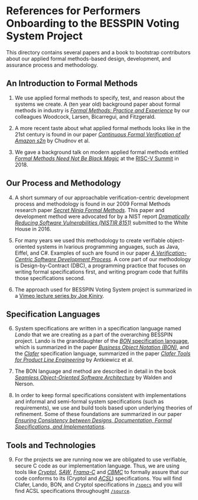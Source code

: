 # References for Performers Onboarding to the BESSPIN Voting System Project

This directory contains several papers and a book to bootstrap contributors
about our applied formal methods-based design, development, and assurance
process and methodology.

## An Introduction to Formal Methods

  1. We use applied formal methods to specify, test, and reason about the
     systems we create.  A (ten year old) background paper about formal methods
     in industry is _[Formal Methods: Practice and Experience]_ by our
     colleagues Woodcock, Larsen, Bicarregui, and Fitzgerald.
     
  2. A more recent taste about what applied formal methods looks like in the
     21st century is found in our paper
     _[Continuous Formal Verification of Amazon s2n]_ by Chudnov et al.

  3. We gave a background talk on modern applied formal methods entitled
     _[Formal Methods Need Not Be Black Magic]_ at the [RISC-V Summit] in 2018.

## Our Process and Methodology

  4. A short summary of our approachable verification-centric development
     process and methodology is found in our 2009 Formal Methods research paper
     _[Secret Ninja Formal Methods]_. This paper and development method were
     advocated for by a NIST report
     _[Dramatically Reducing Software Vulnerabilities (NISTIR 8151)]_
     submitted to the White House in 2016.

  5. For many years we used this methodology to create verifiable
     object-oriented systems in lvarious programming anguages, such as Java,
     Eiffel, and C#. Examples of such are found in our paper
     _[A Verification-Centric Software Development Process]_. A core part of
     our methodology is Design-by-Contract (DBC), a programming practice that
     focuses on writing formal specifications first, and writing program code
     that fulfills those specifications second.

  6. The approach used for BESSPIN Voting System project is summarized
     in a [Vimeo lecture series by Joe Kiniry].

## Specification Languages

  6. System specifications are written in a specification language named
     _Lando_ that we are creating as a part of the overarching BESSPIN project.
     Lando is the granddaughter of the [_BON_ specification language],
     which is summarized in the paper _[Business Object Notation (BON)]_, and
     the _[Clafer]_ specification language, summarized in the paper
     _[Clafer Tools for Product Line Engineering]_  by Antkiewicz et al.

  7. The BON language and method are described in detail in the book
     _[Seamless Object-Oriented Software Architecture]_ by Walden and Nerson.

  8. In order to keep formal specifications consistent with implementations and
     informal and semi-formal system specifications (such as requirements), we
     use and build tools based upon underlying theories of refinement.  Some of
     these foundations are summarized in our paper
     _[Ensuring Consistency between Designs, Documentation, Formal Specifications, and Implementations]_.

## Tools and Technologies

  9. For the projects we are running now we are obligated to use verifiable,
     secure C code as our implementation language.  Thus, we are using tools
     like _[Cryptol]_, _[SAW]_, _[Frama-C]_ and _[CBMC]_ to formally assure
     that our code conforms to its (Cryptol and _[ACSL]_) specifications. You
     will find Clafer, Lando, BON, and Cryptol specifications in [`/specs`]
     and you will find ACSL specifications throughought [`/source`].

[Cryptol]: https://cryptol.net/
[SAW]: https://saw.galois.com/
[Frama-C]: https://frama-c.com/
[CBMC]: http://www.cprover.org/cbmc/
[ACSL]: https://frama-c.com/acsl.html

[`/specs`]: ./../../specs
[`/source`]: ./../../source

[A Verification-Centric Software Development Process]: A_Verification-Centric_Software_Development_Process
[Formal Methods: Practice and Experience]: Formal_Methods_Practice_and_Experience.pdf
[Continuous Formal Verification of Amazon s2n]: Continuous_Formal_Verification_of_Amazon_s2n.pdf
[Formal Methods Need Not Be Black Magic]: Formal_Methods_Need_Not_Be_Black_Magic.pdf
[Secret Ninja Formal Methods]: Secret_Ninja_Formal_Methods.pdf
[Dramatically Reducing Software Vulnerabilities (NISTIR 8151)]: Dramatically_Reducing_Software_Vulnerabilities.pdf
[Business Object Notation (BON)]: Business_Object_Notation.pdf
[Clafer Tools for Product Line Engineering]: Clafer_Tools_for_Product_Line_Engineering.pdf
[Seamless Object-Oriented Software Architecture]: Seamless_Object-Oriented_Software_Architecture.pdf
[Ensuring Consistency between Designs, Documentation, Formal Specifications, and Implementations]: Ensuring_Consistency_Designs_Documentation_Specifications_Implementations

[RISC-V Summit]: https://tmt.knect365.com/risc-v-summit/
[Vimeo lecture series by Joe Kiniry]: https://vimeo.com/showcase/1498714
[_BON_ specification language]: http://www.bon-method.com/
[Clafer]: https://www.clafer.org
